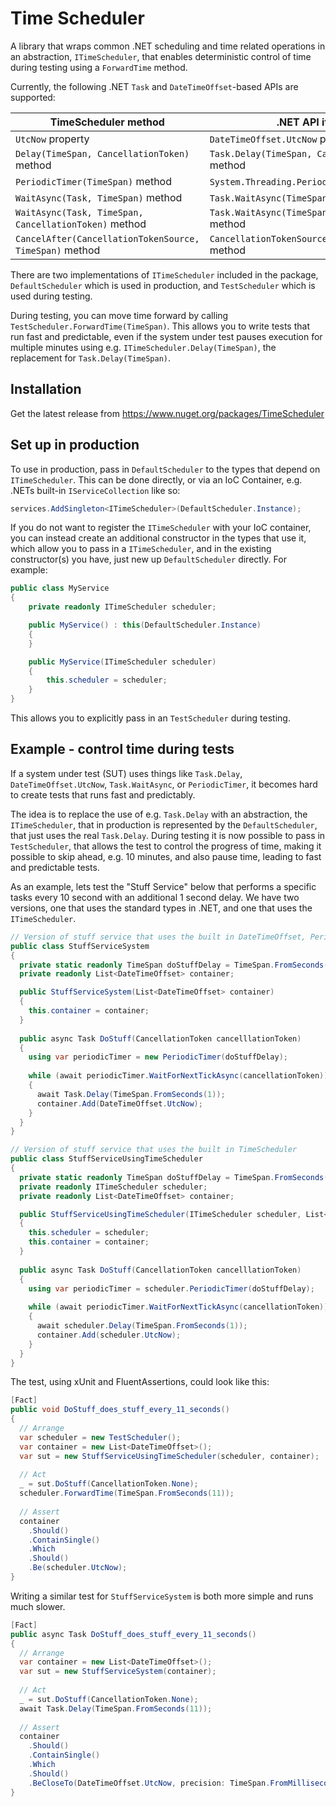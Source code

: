 # Time Scheduler
A library that wraps common .NET scheduling and time related operations in an abstraction, `ITimeScheduler`,
that enables deterministic control of time during testing using a `ForwardTime` method.

Currently, the following .NET `Task` and `DateTimeOffset`-based APIs are supported:

| TimeScheduler method | .NET API it replaces |
|----------------------|----------------------|
| `UtcNow` property | `DateTimeOffset.UtcNow` property |
| `Delay(TimeSpan, CancellationToken)` method | `Task.Delay(TimeSpan, CancellationToken)` method |
| `PeriodicTimer(TimeSpan)` method | `System.Threading.PeriodicTimer` type |
| `WaitAsync(Task, TimeSpan)` method | `Task.WaitAsync(TimeSpan)` method |
| `WaitAsync(Task, TimeSpan, CancellationToken)` method | `Task.WaitAsync(TimeSpan, CancellationToken)` method |
| `CancelAfter(CancellationTokenSource, TimeSpan)` method | `CancellationTokenSource.CancelAfter(TimeSpan)` method |

There are two implementations of `ITimeScheduler` included in the package, `DefaultScheduler` which is
used in production, and `TestScheduler` which is used during testing.

During testing, you can move time forward by calling `TestScheduler.ForwardTime(TimeSpan)`. This allows
you to write tests that run fast and predictable, even if the system under test pauses execution for
multiple minutes using e.g. `ITimeScheduler.Delay(TimeSpan)`, the replacement for `Task.Delay(TimeSpan)`.

## Installation

Get the latest release from https://www.nuget.org/packages/TimeScheduler

## Set up in production

To use in production, pass in `DefaultScheduler` to the types that depend on `ITimeScheduler`. 
This can be done directly, or via an IoC Container, e.g. .NETs built-in `IServiceCollection` like so:

```c#
services.AddSingleton<ITimeScheduler>(DefaultScheduler.Instance);
```

If you do not want to register the `ITimeScheduler` with your IoC container, you can instead create
an additional constructor in the types that use it, which allow you to pass in a `ITimeScheduler`,
and in the existing constructor(s) you have, just new up `DefaultScheduler` directly. For example:

```c#
public class MyService
{
    private readonly ITimeScheduler scheduler;

    public MyService() : this(DefaultScheduler.Instance)
    {
    }

    public MyService(ITimeScheduler scheduler)
	{
		this.scheduler = scheduler;
	}
}
```

This allows you to explicitly pass in an `TestScheduler` during testing.

## Example - control time during tests

If a system under test (SUT) uses things like `Task.Delay`, `DateTimeOffset.UtcNow`, `Task.WaitAsync`, or `PeriodicTimer`, 
it becomes hard to create tests that runs fast and predictably.

The idea is to replace the use of e.g. `Task.Delay` with an abstraction, the `ITimeScheduler`, that in production
is represented by the `DefaultScheduler`, that just uses the real `Task.Delay`. During testing it is now possible to
pass in `TestScheduler`, that allows the test to control the progress of time, making it possible to skip ahead,
e.g. 10 minutes, and also pause time, leading to fast and predictable tests.

As an example, lets test the "Stuff Service" below that performs a specific tasks every 10 second with an additional 
1 second delay. We have two versions, one that uses the standard types in .NET, and one that uses the `ITimeScheduler`.

```c#
// Version of stuff service that uses the built in DateTimeOffset, PeriodicTimer, and Task.Delay
public class StuffServiceSystem
{
  private static readonly TimeSpan doStuffDelay = TimeSpan.FromSeconds(10);
  private readonly List<DateTimeOffset> container;

  public StuffServiceSystem(List<DateTimeOffset> container)
  {
    this.container = container;
  }
  
  public async Task DoStuff(CancellationToken cancelllationToken)
  {
    using var periodicTimer = new PeriodicTimer(doStuffDelay);
    
    while (await periodicTimer.WaitForNextTickAsync(cancellationToken))
    {      
      await Task.Delay(TimeSpan.FromSeconds(1));
      container.Add(DateTimeOffset.UtcNow);
    }
  }
}

// Version of stuff service that uses the built in TimeScheduler
public class StuffServiceUsingTimeScheduler 
{
  private static readonly TimeSpan doStuffDelay = TimeSpan.FromSeconds(10);
  private readonly ITimeScheduler scheduler;
  private readonly List<DateTimeOffset> container;

  public StuffServiceUsingTimeScheduler(ITimeScheduler scheduler, List<DateTimeOffset> container)
  {
    this.scheduler = scheduler;
    this.container = container;
  }
  
  public async Task DoStuff(CancellationToken cancelllationToken)
  {
    using var periodicTimer = scheduler.PeriodicTimer(doStuffDelay);
    
    while (await periodicTimer.WaitForNextTickAsync(cancellationToken))
    {      
      await scheduler.Delay(TimeSpan.FromSeconds(1));
      container.Add(scheduler.UtcNow);
    }
  }
}
```

The test, using xUnit and FluentAssertions, could look like this:

```c#
[Fact]
public void DoStuff_does_stuff_every_11_seconds()
{
  // Arrange
  var scheduler = new TestScheduler();
  var container = new List<DateTimeOffset>();  
  var sut = new StuffServiceUsingTimeScheduler(scheduler, container);
  
  // Act
  _ = sut.DoStuff(CancellationToken.None);
  scheduler.ForwardTime(TimeSpan.FromSeconds(11));
  
  // Assert
  container
    .Should()
    .ContainSingle()
    .Which
    .Should()
    .Be(scheduler.UtcNow);
}
```

Writing a similar test for `StuffServiceSystem` is both more simple and runs much slower.

```c#
[Fact]
public async Task DoStuff_does_stuff_every_11_seconds()
{
  // Arrange
  var container = new List<DateTimeOffset>();  
  var sut = new StuffServiceSystem(container);
  
  // Act
  _ = sut.DoStuff(CancellationToken.None);
  await Task.Delay(TimeSpan.FromSeconds(11));
  
  // Assert
  container
    .Should()
    .ContainSingle()
    .Which
    .Should()
    .BeCloseTo(DateTimeOffset.UtcNow, precision: TimeSpan.FromMilliseconds(50));
}
```
